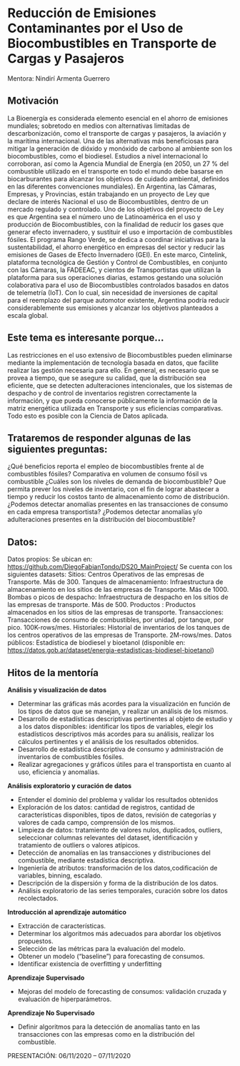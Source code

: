 # Reducción de Emisiones Contaminantes por el Uso de Biocombustibles en Transporte de Cargas y Pasajeros
Mentora: Nindirí Armenta Guerrero

## Motivación
La Bioenergía es considerada elemento esencial en el ahorro de emisiones mundiales; sobretodo en medios con alternativas limitadas de descarbonización, como el transporte de cargas y pasajeros, la aviación y la marítima internacional.
Una de las alternativas más beneficiosas para mitigar la generación de dióxido y monóxido de carbono al ambiente son los biocombustibles, como el biodiesel. Estudios a nivel internacional lo corroboran, así como la Agencia Mundial de Energía (en 2050, un 27 % del combustible utilizado en el transporte en todo el mundo debe basarse en biocarburantes para alcanzar los objetivos de cuidado ambiental, definidos en las diferentes convenciones mundiales).
En Argentina, las Cámaras, Empresas, y Provincias, están trabajando en un proyecto de Ley que declare de interés Nacional el uso de Biocombustibles, dentro de un mercado regulado y controlado. Uno de los objetivos del proyecto de Ley es que Argentina sea el número uno de Latinoamérica en el uso y producción de Biocombustibles, con la finalidad de reducir los gases que generar efecto invernadero, y sustituir el uso e importación de combustibles fósiles.
El programa Rango Verde, se dedica a coordinar iniciativas para la sustentabilidad, el ahorro energético en empresas del sector y reducir las emisiones de Gases de Efecto Invernadero (GEI). En este marco, Cintelink, plataforma tecnológica de Gestión y Control de Combustibles, en conjunto con las Cámaras, la FADEEAC, y cientos de Transportistas que utilizan la plataforma para sus operaciones diarias, estamos gestando una solución colaborativa para el uso de Biocombustibles controlados basados en datos de telemetría (IoT). Con lo cual, sin necesidad de inversiones de capital para el reemplazo del parque automotor existente, Argentina podría reducir considerablemente sus emisiones y alcanzar los objetivos planteados a escala global.

## Este tema es interesante porque…
Las restricciones en el uso extensivo de Biocombustibles pueden eliminarse mediante la implementación de tecnología basada en datos, que facilite realizar las gestión necesaria para ello.
En general, es necesario que se provea a tiempo, que se asegure su calidad, que la distribución sea eficiente, que se detecten adulteraciones intencionales, que los sistemas de despacho y de control de inventarios registren correctamente la información, y que pueda conocerse públicamente la información de la matriz energética utilizada en Transporte y sus eficiencias comparativas. Todo esto es posible con la Ciencia de Datos aplicada.

## Trataremos de responder algunas de las siguientes preguntas:
¿Qué beneficios reporta el empleo de biocombustibles frente al de combustibles fósiles?
Comparativa en volumen de consumo fósil vs combustible
¿Cuáles son los niveles de demanda de biocombustible? Que permita prever los niveles de inventario, con el fin de lograr abastecer a tiempo y reducir los costos tanto de almacenamiento como de distribución.
¿Podemos detectar anomalías presentes en las transacciones de consumo en cada empresa transportista?
¿Podemos detectar anomalías y/o adulteraciones presentes en la distribución del biocombustible?

## Datos:
Datos propios:
Se ubican en: https://github.com/DiegoFabianTondo/DS20_MainProject/
Se cuenta con los siguientes datasets:
Sitios: Centros Operativos de las empresas de Transporte. Más de 300.
Tanques de almacenamiento: Infraestructura de almacenamiento en los sitios de las empresas de Transporte. Más de 1000.
Bombas o picos de despacho: Infraestructura de despacho en los sitios de las empresas de transporte. Más de 500.
Productos : Productos almacenados en los sitios de las empresas de transporte.
Transacciones: Transacciones de consumo de combustibles, por unidad, por tanque, por pico. 100K-rows/mes.
Historiales: Historial de inventarios de los tanques de los centros operativos de las empresas de Transporte. 2M-rows/mes.
Datos públicos:
Estadística de biodiesel y bioetanol (disponible en: https://datos.gob.ar/dataset/energia-estadisticas-biodiesel-bioetanol)

## Hitos de la mentoría
**Análisis y visualización de datos**
- Determinar las gráficas más acordes para la visualización en función de los tipos de datos que se manejan, y realizar un análisis de los mismos.
- Desarrollo de estadísticas descriptivas pertinentes al objeto de estudio y a los datos disponibles: identificar los tipos de variables, elegir los estadísticos descriptivos más acordes para su análisis, realizar los cálculos pertinentes y el análisis de los resultados obtenidos.
- Desarrollo de estadística descriptiva de consumo y administración de inventarios de combustibles fósiles.
- Realizar agregaciones y gráficos útiles para el transportista en cuanto al uso, eficiencia y anomalías. 

**Análisis exploratorio y curación de datos**
- Entender el dominio del problema y validar los resultados obtenidos
- Exploración de los datos: cantidad de registros, cantidad de características disponibles, tipos de datos, revisión de categorías y valores de cada campo, comprensión de los mismos.
- Limpieza de datos: tratamiento de valores nulos, duplicados, outliers, seleccionar columnas relevantes del dataset, identificación y tratamiento de outliers o valores atípicos.
- Detección de anomalías en las transacciones y distribuciones del combustible, mediante estadística descriptiva.
- Ingeniería de atributos: transformación de los datos,codificación de variables, binning, escalado.
- Descripción de la dispersión y forma de la distribución de los datos.
- Análisis exploratorio de las series temporales, curación sobre los datos recolectados.

**Introducción al aprendizaje automático**
- Extracción de características.
- Determinar los algoritmos más adecuados para abordar los objetivos propuestos.
- Selección de las métricas para la evaluación del modelo.
- Obtener un modelo (“baseline”) para forecasting de consumos.
- Identificar existencia de overfitting y underfitting

**Aprendizaje Supervisado**
- Mejoras del modelo de forecasting de consumos: validación cruzada y evaluación de hiperparámetros.

**Aprendizaje No Supervisado**
- Definir algoritmos para la detección de anomalías tanto en las transacciones con las empresas como en la distribución del combustible.

PRESENTACIÓN: 06/11/2020 – 07/11/2020

